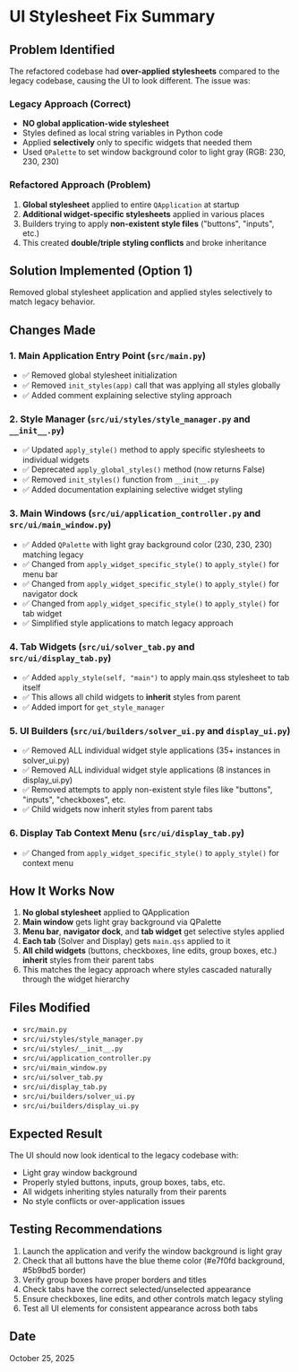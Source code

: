 # UI Stylesheet Fix Summary

## Problem Identified

The refactored codebase had **over-applied stylesheets** compared to the legacy codebase, causing the UI to look different. The issue was:

### Legacy Approach (Correct)
- **NO global application-wide stylesheet**
- Styles defined as local string variables in Python code
- Applied **selectively** only to specific widgets that needed them
- Used `QPalette` to set window background color to light gray (RGB: 230, 230, 230)

### Refactored Approach (Problem)
1. **Global stylesheet** applied to entire `QApplication` at startup
2. **Additional widget-specific stylesheets** applied in various places
3. Builders trying to apply **non-existent style files** ("buttons", "inputs", etc.)
4. This created **double/triple styling conflicts** and broke inheritance

## Solution Implemented (Option 1)

Removed global stylesheet application and applied styles selectively to match legacy behavior.

## Changes Made

### 1. Main Application Entry Point (`src/main.py`)
- ✅ Removed global stylesheet initialization
- ✅ Removed `init_styles(app)` call that was applying all styles globally
- ✅ Added comment explaining selective styling approach

### 2. Style Manager (`src/ui/styles/style_manager.py` and `__init__.py`)
- ✅ Updated `apply_style()` method to apply specific stylesheets to individual widgets
- ✅ Deprecated `apply_global_styles()` method (now returns False)
- ✅ Removed `init_styles()` function from `__init__.py`
- ✅ Added documentation explaining selective widget styling

### 3. Main Windows (`src/ui/application_controller.py` and `src/ui/main_window.py`)
- ✅ Added `QPalette` with light gray background color (230, 230, 230) matching legacy
- ✅ Changed from `apply_widget_specific_style()` to `apply_style()` for menu bar
- ✅ Changed from `apply_widget_specific_style()` to `apply_style()` for navigator dock
- ✅ Changed from `apply_widget_specific_style()` to `apply_style()` for tab widget
- ✅ Simplified style applications to match legacy approach

### 4. Tab Widgets (`src/ui/solver_tab.py` and `src/ui/display_tab.py`)
- ✅ Added `apply_style(self, "main")` to apply main.qss stylesheet to tab itself
- ✅ This allows all child widgets to **inherit** styles from parent
- ✅ Added import for `get_style_manager`

### 5. UI Builders (`src/ui/builders/solver_ui.py` and `display_ui.py`)
- ✅ Removed ALL individual widget style applications (35+ instances in solver_ui.py)
- ✅ Removed ALL individual widget style applications (8 instances in display_ui.py)
- ✅ Removed attempts to apply non-existent style files like "buttons", "inputs", "checkboxes", etc.
- ✅ Child widgets now inherit styles from parent tabs

### 6. Display Tab Context Menu (`src/ui/display_tab.py`)
- ✅ Changed from `apply_widget_specific_style()` to `apply_style()` for context menu

## How It Works Now

1. **No global stylesheet** applied to QApplication
2. **Main window** gets light gray background via QPalette
3. **Menu bar**, **navigator dock**, and **tab widget** get selective styles applied
4. **Each tab** (Solver and Display) gets `main.qss` applied to it
5. **All child widgets** (buttons, checkboxes, line edits, group boxes, etc.) **inherit** styles from their parent tabs
6. This matches the legacy approach where styles cascaded naturally through the widget hierarchy

## Files Modified

- `src/main.py`
- `src/ui/styles/style_manager.py`
- `src/ui/styles/__init__.py`
- `src/ui/application_controller.py`
- `src/ui/main_window.py`
- `src/ui/solver_tab.py`
- `src/ui/display_tab.py`
- `src/ui/builders/solver_ui.py`
- `src/ui/builders/display_ui.py`

## Expected Result

The UI should now look identical to the legacy codebase with:
- Light gray window background
- Properly styled buttons, inputs, group boxes, tabs, etc.
- All widgets inheriting styles naturally from their parents
- No style conflicts or over-application issues

## Testing Recommendations

1. Launch the application and verify the window background is light gray
2. Check that all buttons have the blue theme color (#e7f0fd background, #5b9bd5 border)
3. Verify group boxes have proper borders and titles
4. Check tabs have the correct selected/unselected appearance
5. Ensure checkboxes, line edits, and other controls match legacy styling
6. Test all UI elements for consistent appearance across both tabs

## Date
October 25, 2025

